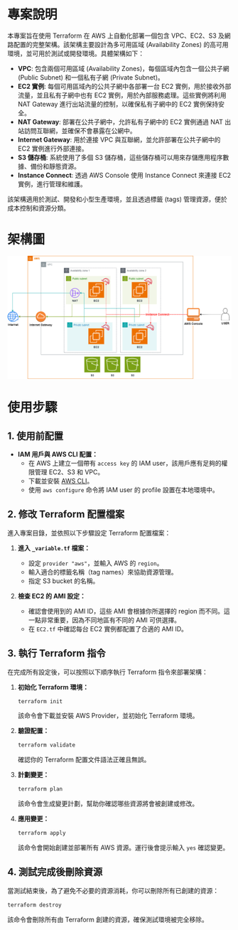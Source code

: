 # 專案說明

本專案旨在使用 Terraform 在 AWS 上自動化部署一個包含 VPC、EC2、S3 及網路配置的完整架構。該架構主要設計為多可用區域 (Availability Zones) 的高可用環境，並可用於測試或開發環境。具體架構如下：

- **VPC**: 包含兩個可用區域 (Availability Zones)，每個區域內包含一個公共子網 (Public Subnet) 和一個私有子網 (Private Subnet)。
- **EC2 實例**: 每個可用區域內的公共子網中各部署一台 EC2 實例，用於接收外部流量，並且私有子網中也有 EC2 實例，用於內部服務處理。這些實例將利用 NAT Gateway 進行出站流量的控制，以確保私有子網中的 EC2 實例保持安全。
- **NAT Gateway**: 部署在公共子網中，允許私有子網中的 EC2 實例通過 NAT 出站訪問互聯網，並確保不會暴露在公網中。
- **Internet Gateway**: 用於連接 VPC 與互聯網，並允許部署在公共子網中的 EC2 實例進行外部連接。
- **S3 儲存桶**: 系統使用了多個 S3 儲存桶，這些儲存桶可以用來存儲應用程序數據、備份和靜態資源。
- **Instance Connect**: 透過 AWS Console 使用 Instance Connect 來連接 EC2 實例，進行管理和維護。

該架構適用於測試、開發和小型生產環境，並且透過標籤 (tags) 管理資源，便於成本控制和資源分類。

# 架構圖
![Architecture Design](./figures/Architecture_Design.png)

# 使用步驟

## 1. 使用前配置
- **IAM 用戶與 AWS CLI 配置：**
  - 在 AWS 上建立一個帶有 `access key` 的 IAM user，該用戶應有足夠的權限管理 EC2、S3 和 VPC。
  - 下載並安裝 [AWS CLI](https://aws.amazon.com/cli/)。
  - 使用 `aws configure` 命令將 IAM user 的 profile 設置在本地環境中。

## 2. 修改 Terraform 配置檔案
進入專案目錄，並依照以下步驟設定 Terraform 配置檔案：

1. **進入 `_variable.tf` 檔案：**
   - 設定 `provider "aws"`，並輸入 AWS 的 `region`。
   - 輸入適合的標籤名稱（tag names）來協助資源管理。
   - 指定 S3 bucket 的名稱。

2. **檢查 EC2 的 AMI 設定：**
   - 確認會使用到的 AMI ID，這些 AMI 會根據你所選擇的 region 而不同。這一點非常重要，因為不同地區有不同的 AMI 可供選擇。
   - 在 `EC2.tf` 中確認每台 EC2 實例都配置了合適的 AMI ID。

## 3. 執行 Terraform 指令
在完成所有設定後，可以按照以下順序執行 Terraform 指令來部署架構：

1. **初始化 Terraform 環境：**
   ```bash
   terraform init
   ```
   該命令會下載並安裝 AWS Provider，並初始化 Terraform 環境。

2. **驗證配置：**
   ```bash
   terraform validate
   ```
   確認你的 Terraform 配置文件語法正確且無誤。

3. **計劃變更：**
   ```bash
   terraform plan
   ```
   該命令會生成變更計劃，幫助你確認哪些資源將會被創建或修改。

4. **應用變更：**
   ```bash
   terraform apply
   ```
   該命令會開始創建並部署所有 AWS 資源。運行後會提示輸入 `yes` 確認變更。

## 4. 測試完成後刪除資源
當測試結束後，為了避免不必要的資源消耗，你可以刪除所有已創建的資源：

```bash
terraform destroy
```
該命令會刪除所有由 Terraform 創建的資源，確保測試環境被完全移除。

